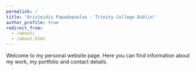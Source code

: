 ```yaml
---
permalink: /
title: "Aristeidis Papadopoulos - Trinity College Dublin"
author_profile: true
redirect_from: 
  - /about/
  - /about.html
---
```


Welcome to my personal website page. Here you can find information about my work, my portfolio and contact details.
